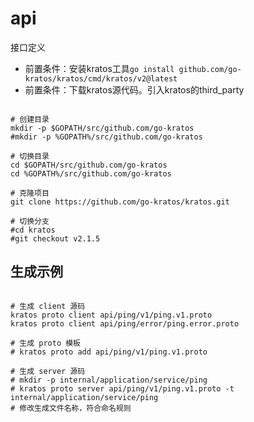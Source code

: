 # api

接口定义

- 前置条件：安装kratos工具`go install github.com/go-kratos/kratos/cmd/kratos/v2@latest`
- 前置条件：下载kratos源代码。引入kratos的third_party

```shell

# 创建目录
mkdir -p $GOPATH/src/github.com/go-kratos
#mkdir -p %GOPATH%/src/github.com/go-kratos

# 切换目录
cd $GOPATH/src/github.com/go-kratos
cd %GOPATH%/src/github.com/go-kratos

# 克隆项目
git clone https://github.com/go-kratos/kratos.git

# 切换分支
#cd kratos
#git checkout v2.1.5

```

## 生成示例

```shell

# 生成 client 源码
kratos proto client api/ping/v1/ping.v1.proto
kratos proto client api/ping/error/ping.error.proto

# 生成 proto 模板
# kratos proto add api/ping/v1/ping.v1.proto

# 生成 server 源码
# mkdir -p internal/application/service/ping
# kratos proto server api/ping/v1/ping.v1.proto -t internal/application/service/ping
# 修改生成文件名称，符合命名规则

```